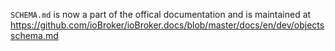 `SCHEMA.md` is now a part of the offical documentation and is maintained at https://github.com/ioBroker/ioBroker.docs/blob/master/docs/en/dev/objectsschema.md
